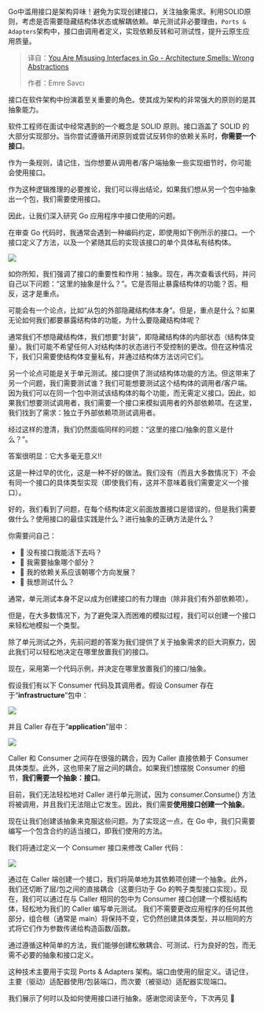 <!--
title: 你在Go中滥用接口 - 架构异味：错误的抽象
cover: https://miro.medium.com/v2/da:true/resize:fit:1153/0*O65WZ3ZKfNYC4g2Z
summary: Go中滥用接口是架构异味！避免为实现创建接口，关注抽象需求。利用SOLID原则，考虑是否需要隐藏结构体状态或解耦依赖。单元测试非必要理由，`Ports & Adapters`架构中，接口由调用者定义，实现依赖反转和可测试性，提升云原生应用质量。
-->

Go中滥用接口是架构异味！避免为实现创建接口，关注抽象需求。利用SOLID原则，考虑是否需要隐藏结构体状态或解耦依赖。单元测试非必要理由，`Ports & Adapters`架构中，接口由调用者定义，实现依赖反转和可测试性，提升云原生应用质量。

> 译自：[You Are Misusing Interfaces in Go - Architecture Smells: Wrong Abstractions](https://medium.com/goturkiye/you-are-misusing-interfaces-in-go-architecture-smells-wrong-abstractions-da0270192808)
> 
> 作者：Emre Savcı


接口在软件架构中扮演着至关重要的角色。使其成为架构的非常强大的原则的是其抽象能力。

软件工程师在面试中经常遇到的一个概念是 SOLID 原则。接口涵盖了 SOLID 的大部分实现部分。当你尝试遵循开闭原则或尝试反转你的依赖关系时，**你需要一个接口**。

作为一条规则，请记住，当你想要从调用者/客户端抽象一些实现细节时，你可能会使用接口。

作为这种逻辑推理的必要推论，我们可以得出结论，如果我们想从另一个包中抽象出一个包，我们需要使用接口。

因此，让我们深入研究 Go 应用程序中接口使用的问题。

在审查 Go 代码时，我通常会遇到一种编码约定，即使用如下例所示的接口。一个接口定义了方法，以及一个紧随其后的实现该接口的单个具体私有结构体。

![](https://miro.medium.com/v2/resize:fit:720/format:webp/1*AI1Ue-yBU0DKfUTSMcqHAQ.png)

如你所知，我们强调了接口的重要性和作用：抽象。现在，再次查看该代码，并问自己以下问题：“这里的抽象是什么？”。它是否阻止暴露结构体的功能？否。相反，这才是重点。

可能会有一个论点，比如“从包的外部隐藏结构体本身”。但是，重点是什么？如果无论如何我们都要暴露结构体的功能，为什么要隐藏结构体呢？

通常我们不想隐藏结构体，我们想要“封装”，即隐藏结构体的内部状态（结构体变量）。我们可能不希望任何人对结构体的状态进行不受控制的更改。但在这种情况下，我们只需要使结构体变量私有，并通过结构体方法访问它们。

另一个论点可能是关于单元测试。接口提供了测试结构体功能的方法。但这带来了另一个问题，我们需要测试谁？我们可能想要测试这个结构体的调用者/客户端。因为我们可以在同一个包中测试该结构体的每个功能，而无需定义接口。因此，如果我们想要测试调用者，我们需要一个接口来模拟调用者的外部依赖项。在这里，我们找到了需求：独立于外部依赖项测试调用者。

经过这样的澄清，我们仍然面临同样的问题：“这里的接口/抽象的意义是什么？”。

答案很明显：它大多毫无意义‼️

这是一种过早的优化，这是一种不好的做法。我们没有（而且大多数情况下）不会有同一个接口的具体类型实现（即使我们有，这并不意味着我们需要定义一个接口）。

好的，我们看到了问题，在每个结构体定义前面放置接口是错误的，但是我们需要做什么？使用接口的最佳实践是什么？进行抽象的正确方法是什么？

你需要问自己：

- 📌 没有接口我能活下去吗？
- 📌 我需要抽象哪个部分？
- 📌 我的依赖关系应该朝哪个方向发展？
- 📌 我想测试什么？

通常，单元测试本身不足以成为创建接口的有力理由（除非我们有外部依赖项）。

但是，在大多数情况下，为了避免深入而困难的模拟过程，我们可以创建一个接口来轻松地模拟一个类型。

除了单元测试之外，先前问题的答案为我们提供了关于抽象需求的巨大洞察力，因此我们可以轻松地决定在哪里放置我们的接口。

现在，采用第一个代码示例，并决定在哪里放置我们的接口/抽象。

假设我们有以下 Consumer 代码及其调用者。假设 Consumer 存在于“**infrastructure**”包中：

![](https://miro.medium.com/v2/resize:fit:720/format:webp/1*FpLewSqyZayIybVMJqLJ5g.png)

并且 Caller 存在于“**application**”层中：

![](https://miro.medium.com/v2/resize:fit:720/format:webp/1*St8ox8PgARlyo8xiNrr2-Q.png)

Caller 和 Consumer 之间存在很强的耦合，因为 Caller 直接依赖于 Consumer 具体类型。此外，这也带来了层之间的耦合。如果我们想摆脱 Consumer 的细节，**我们需要一个抽象：接口**。

目前，我们无法轻松地对 Caller 进行单元测试，因为 consumer.Consume() 方法将被调用，并且我们无法阻止它发生。因此，我们需要**使用接口创建一个抽象**。

现在让我们创建该抽象来克服这些问题。为了实现这一点，在 Go 中，我们只需要编写一个包含合约的适当接口，即我们使用的方法。

我们将通过定义一个 Consumer 接口来修改 Caller 代码：

![](https://miro.medium.com/v2/resize:fit:720/format:webp/1*4QPq3197i_HQYbWbNhRwTA.png)

通过在 Caller 端创建一个接口，我们将简单地为其依赖项创建一个抽象。此外，我们还切断了层/包之间的直接耦合（这要归功于 Go 的鸭子类型接口实现）。现在，我们可以通过在与 Caller 相同的包中为 Consumer 接口创建一个模拟结构体，轻松地为我们的 Caller 编写单元测试。
我们不需要更改应用程序的任何其他部分，组合根（通常是 main）将保持不变，它仍然创建具体类型，并以相同的方式将它们作为参数传递给构造函数/函数。

通过遵循这种简单的方法，我们能够创建松散耦合、可测试、行为良好的包，而无需不必要的抽象和接口定义。

这种技术主要用于实现 Ports & Adapters 架构。端口由使用的层定义。请记住，主要（驱动）适配器使用/包装端口，而次要（被驱动）适配器实现端口。

我们展示了何时以及如何使用接口进行抽象。感谢您阅读至今，下次再见 🚀